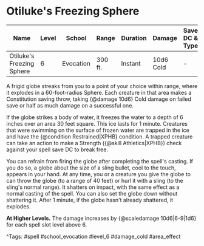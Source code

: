 # Otiluke's Freezing Sphere

| Name | Level | School | Range | Duration | Damage | Save DC & Type |
|------|-------|--------|-------|----------|--------|----------------|
| Otiluke's Freezing Sphere | 6 | Evocation | 300 ft. | Instant | 10d6 Cold | - |

A frigid globe streaks from you to a point of your choice within range, where it explodes in a 60-foot-radius Sphere. Each creature in that area makes a Constitution saving throw, taking {@damage 10d6} Cold damage on failed save or half as much damage on a successful one.

If the globe strikes a body of water, it freezes the water to a depth of 6 inches over an area 30 feet square. This ice lasts for 1 minute. Creatures that were swimming on the surface of frozen water are trapped in the ice and have the {@condition Restrained|XPHB} condition. A trapped creature can take an action to make a Strength ({@skill Athletics|XPHB}) check against your spell save DC to break free.

You can refrain from firing the globe after completing the spell's casting. If you do so, a globe about the size of a sling bullet, cool to the touch, appears in your hand. At any time, you or a creature you give the globe to can throw the globe (to a range of 40 feet) or hurl it with a sling (to the sling's normal range). It shatters on impact, with the same effect as a normal casting of the spell. You can also set the globe down without shattering it. After 1 minute, if the globe hasn't already shattered, it explodes.

**At Higher Levels.** The damage increases by {@scaledamage 10d6|6-9|1d6} for each spell slot level above 6.

^Tags: #spell #school_evocation #level_6 #damage_cold #area_effect